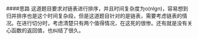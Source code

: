 ####思路
这道题目要求对链表进行排序，并且时间复杂度为o(nlgn)，容易想到归并排序也是这个时间复杂段，但是这道题目针对的是链表，需要考虑链表的情况。在进行切分时，考虑清楚只有两个值得情况，在这死的很惨。还有就是没有关心函数的返回值，也纠结了很久。
